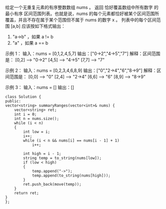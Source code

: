 给定一个无重复元素的有序整数数组 nums 。
返回 恰好覆盖数组中所有数字 的 最小有序 区间范围列表。也就是说，nums 的每个元素都恰好被某个区间范围所覆盖，并且不存在属于某个范围但不属于 nums 的数字 x 。
列表中的每个区间范围 [a,b] 应该按如下格式输出：
1. "a->b" ，如果 a != b
2. "a" ，如果 a == b

示例 1：
输入：nums = [0,1,2,4,5,7]
输出：["0->2","4->5","7"]
解释：区间范围是：
[0,2] --> "0->2"
[4,5] --> "4->5"
[7,7] --> "7"

示例 2：
输入：nums = [0,2,3,4,6,8,9]
输出：["0","2->4","6","8->9"]
解释：区间范围是：
[0,0] --> "0"
[2,4] --> "2->4"
[6,6] --> "6"
[8,9] --> "8->9"

示例 3：
输入：nums = []
输出：[]

    class Solution {
    public:
    vector<string> summaryRanges(vector<int>& nums) {
        vector<string> ret;
        int i = 0;
        int n = nums.size();
        while (i < n) 
        {
            int low = i;
            i++;
            while (i < n && nums[i] == nums[i - 1] + 1) 
                i++;
           
            int high = i - 1;
            string temp = to_string(nums[low]);
            if (low < high) 
            {
                temp.append("->");
                temp.append(to_string(nums[high]));
            }
            ret.push_back(move(temp));
        }
        return ret;
    }
    };

